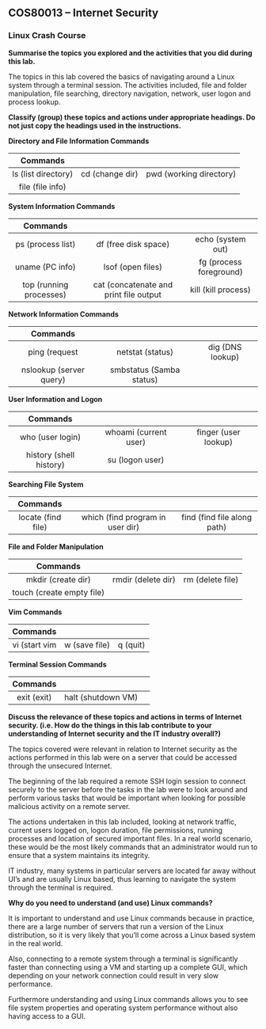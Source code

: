 ## COS80013 – Internet Security

### Linux Crash Course

**Summarise the topics you explored and the activities that you did during this lab.**

The topics in this lab covered the basics of navigating around a Linux system through a terminal session. The activities included, file and folder manipulation, file searching, directory navigation, network, user logon and process lookup.

**Classify (group) these topics and actions under appropriate headings. Do not just copy the headings used in the instructions.**

**Directory and File Information Commands**

| Commands      |               |       |
| :-------------: |:-------------:| :-----:|
| ls (list directory) | cd (change dir) | pwd (working directory) |
| file (file info)    |                 |                       |

**System Information Commands**

| Commands      |               |       |
| :-------------: |:-------------:| :-----:|
| ps (process list) | df (free disk space) | echo (system out) |
| uname (PC info)   | lsof (open files)    | fg (process foreground) |
| top (running processes)   | cat (concatenate and print file output    | kill (kill process) |

**Network Information Commands**

| Commands      |               |       |
| :-------------: |:-------------:| :-----:|
| ping (request | netstat (status) | dig (DNS lookup) |
| nslookup (server query)    |    smbstatus (Samba status)             |                       |

**User Information and Logon**

| Commands      |               |       |
| :-------------: |:-------------:| :-----:|
| who (user login) | whoami (current user) | finger (user lookup) |
| history (shell history)    |     su (logon user)            |                       |

**Searching File System**

| Commands      |               |       |
| :-------------: |:-------------:| :-----:|
| locate (find file) | which (find program in user dir) | find (find file along path) |

**File and Folder Manipulation**

| Commands      |               |       |
| :-------------: |:-------------:| :-----:|
| mkdir (create dir) | rmdir (delete dir) | rm (delete file) |
| touch (create empty file)    |                 |                       |

**Vim Commands**

| Commands      |               |       |
| :-------------: |:-------------:| :-----:|
| vi (start vim | w (save file) | q (quit) |

**Terminal Session Commands**

| Commands      |               |       |
| :-------------: |:-------------:| :-----:|
| exit (exit) | halt (shutdown VM) |

**Discuss the relevance of these topics and actions in terms of Internet security. (i.e. How do the things in this lab contribute to your understanding of Internet security and the IT industry overall?)**

The topics covered were relevant in relation to Internet security as the actions performed in this lab were on a server that could be accessed through the unsecured Internet. 

The beginning of the lab required a remote SSH login session to connect securely to the server before the tasks in the lab were to look around and perform various tasks that would be important when looking for possible malicious activity on a remote server.

The actions undertaken in this lab included, looking at network traffic, current users logged on, logon duration, file permissions, running processes and location of secured important files. In a real world scenario, these would be the most likely commands that an administrator would run to ensure that a system maintains its integrity.

IT industry, many systems in particular servers are located far away without UI’s and are usually Linux based, thus learning to navigate the system through the terminal is required.

**Why do you need to understand (and use) Linux commands?**

It is important to understand and use Linux commands because in practice, there are a large number of servers that run a version of the Linux distribution, so it is very likely that you’ll come across a Linux based system in the real world.

Also, connecting to a remote system through a terminal is significantly faster than connecting using a VM and starting up a complete GUI, which depending on your network connection could result in very slow performance.

Furthermore understanding and using Linux commands allows you to see file system properties and operating system performance without also having access to a GUI.
